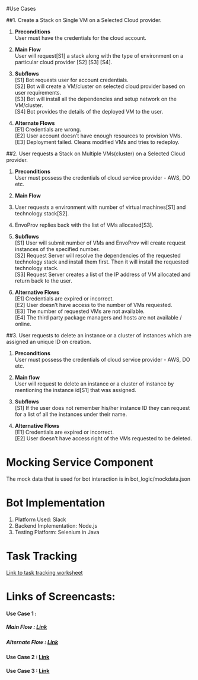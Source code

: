 #Use Cases

##1. Create a Stack on Single VM on a Selected Cloud provider.

1. **Preconditions**  
User must have the credentials for the cloud account.

2. **Main Flow**  
User will request[S1] a stack along with the type of environment on a particular cloud provider [S2] [S3] [S4].

3. **Subflows** <br>
 [S1] Bot requests user for account credentials. <br>
 [S2] Bot will create a VM/cluster on selected cloud provider based on user requirements. <br>
 [S3] Bot will install all the dependencies and setup network on the VM/cluster. <br>
 [S4] Bot provides the details of the deployed VM to the user. <br>
4. **Alternate Flows** <br>
 [E1] Credentials are wrong. <br>
 [E2] User account doesn’t have enough resources to provision VMs. <br>
 [E3] Deployment failed. Cleans modified VMs and tries to redeploy. <br>

##2. User requests a Stack on Multiple VMs(cluster) on a Selected Cloud provider.

1. **Preconditions**  
User must possess the credentials of cloud service provider - AWS, DO etc.

2. **Main Flow**
  1. User requests a environment with number of virtual machines[S1] and technology stack[S2].
  2. EnvoProv replies back with the list of VMs allocated[S3].
  
3. **Subflows** <br>
 [S1] User will submit number of VMs and EnvoProv will create request instances of the specified number. <br>
 [S2] Request Server will resolve the dependencies of the requested technology stack and install them first. Then it will install the requested technology stack. <br>
 [S3] Request Server creates a list of the IP address of VM allocated and return back to the user. <br>


4. **Alternative Flows** <br>
 [E1] Credentials are expired or incorrect. <br>
 [E2] User doesn’t have access to the number of VMs requested. <br>
 [E3] The number of requested VMs are not available. <br>
 [E4] The third party package managers and hosts are not available / online. <br>


##3. User requests to delete an instance or a cluster of instances which are assigned an unique ID on creation. 

1. **Preconditions**  
  User must possess the credentials of cloud service provider - AWS, DO etc.

2. **Main flow** <br>
  User will request to delete an instance or a cluster of instance by mentioning the instance id[S1] that was assigned.
  
3. **Subflows** <br>
  [S1] If the user does not remember his/her instance ID they can request for a list of all the instances under their name. <br>
4. **Alternative Flows** <br>
  [E1] Credentials are expired or incorrect. <br>
	[E2] User doesn’t have access right of the VMs requested to be deleted. <br>

# Mocking Service Component
The mock data that is used for bot interaction is in bot_logic/mockdata.json

# Bot Implementation
1. Platform Used: Slack
2. Backend Implementation: Node.js
3. Testing Platform: Selenium in Java

# Task Tracking
[Link to task tracking worksheet](https://github.com/EnvoProv/EnvoProv/blob/master/WORKSHEET.md)

# Links of Screencasts:

#### Use Case 1 :
#####   Main Flow :      [Link](https://youtu.be/iVr9a_maj_U)    
#####   Alternate Flow : [Link](https://youtu.be/mPk_p-O1o5Q)

#### Use Case 2 : [Link](https://youtu.be/SUNay1bNkxY)

#### Use Case 3 : [Link](https://www.youtube.com/watch?v=F77IzumKjqY)

